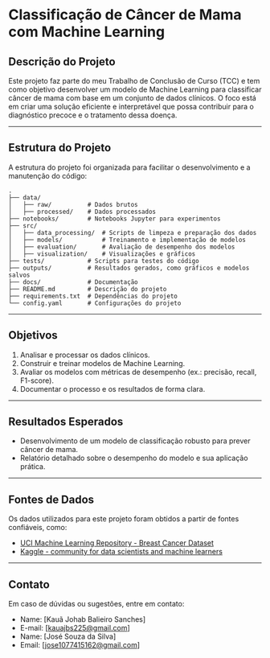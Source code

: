 
# Classificação de Câncer de Mama com Machine Learning

## Descrição do Projeto
Este projeto faz parte do meu Trabalho de Conclusão de Curso (TCC) e tem como objetivo desenvolver um modelo de Machine Learning para classificar câncer de mama com base em um conjunto de dados clínicos. O foco está em criar uma solução eficiente e interpretável que possa contribuir para o diagnóstico precoce e o tratamento dessa doença.

---

## Estrutura do Projeto
A estrutura do projeto foi organizada para facilitar o desenvolvimento e a manutenção do código:

```
.
├── data/
│   ├── raw/          # Dados brutos
│   ├── processed/    # Dados processados
├── notebooks/        # Notebooks Jupyter para experimentos
├── src/
│   ├── data_processing/  # Scripts de limpeza e preparação dos dados
│   ├── models/           # Treinamento e implementação de modelos
│   ├── evaluation/       # Avaliação de desempenho dos modelos
│   ├── visualization/    # Visualizações e gráficos
├── tests/            # Scripts para testes do código
├── outputs/          # Resultados gerados, como gráficos e modelos salvos
├── docs/             # Documentação
├── README.md         # Descrição do projeto
├── requirements.txt  # Dependências do projeto
└── config.yaml       # Configurações do projeto
```

---

## Objetivos
1. Analisar e processar os dados clínicos.
2. Construir e treinar modelos de Machine Learning.
3. Avaliar os modelos com métricas de desempenho (ex.: precisão, recall, F1-score).
4. Documentar o processo e os resultados de forma clara.

---

## Resultados Esperados
- Desenvolvimento de um modelo de classificação robusto para prever câncer de mama.
- Relatório detalhado sobre o desempenho do modelo e sua aplicação prática.

---

## Fontes de Dados
Os dados utilizados para este projeto foram obtidos a partir de fontes confiáveis, como:
- [UCI Machine Learning Repository - Breast Cancer Dataset](https://archive.ics.uci.edu/ml/datasets/breast+cancer)
- [Kaggle - community for data scientists and machine learners](https://www.kaggle.com/datasets/mos3santos/breast-cancer-diagnosis/data)

---

## Contato
Em caso de dúvidas ou sugestões, entre em contato:
- Name: [Kauã Johab Balieiro Sanches]
- E-mail: [kauajbs225@gmail.com]
- Name: [José Souza da Silva]
- Email: [jose1077415162@gmail.com]
